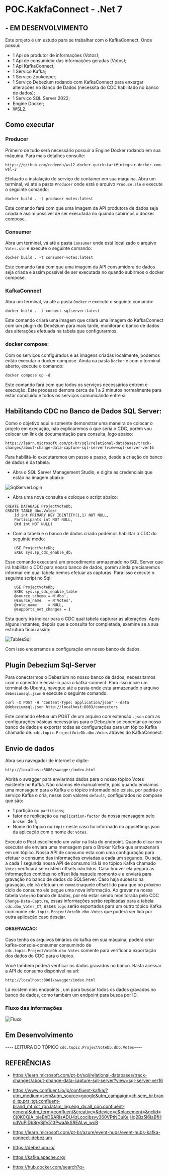 # POC.KakfaConnect - .Net 7 
## - EM DESENVOLVIMENTO

Este projeto é um estudo para se trabalhar com o KafkaConnect. Onde possui:
 - 1 Api de produtor de informações (Votos);
 - 1 Api de consumidor das informações geradas (Votos);
 - 1 Api KafkaConnect;
 - 1 Serviço Kafka;
 - 1 Serviço Zookeeper;
 - 1 Serviço Debezium rodando com KafkaConnect para enxergar alterações no Banco de Dados (necessita do CDC habilitado no banco de dados);
 - 1 Serviço SQL Server 2022;
 - Engine Docker;
 - WSL2.

 ## Como executar
 ### Producer
Primeiro de tudo será necessário possuir a Engine Docker rodando em sua máquina. Para mais detalhes consulte: 

    https://github.com/codeedu/wsl2-docker-quickstart#integrar-docker-com-wsl-2

Efetuado a instalação do serviço de container em sua máquina. Abra um terminal, vá até a pasta `Producer` onde está o arquivo `Produce.sln` e execute o seguinte comando:

    docker build . -t producer-votes:latest

Este comando fará com que uma imagem da API produtora de dados seja criada e assim possível de ser executada no quando subirmos o docker compose.

### Consumer
Abra um terminal, vá até a pasta `Consumer` onde está localizado o arquivo `Votes.sln` e execute o seguinte comando:

    docker build . -t consumer-votes:latest

Este comando fará com que uma imagem da API consumidora de dados seja criada e assim possível de ser executada no quando subirmos o docker compose.

### KafkaConnect
Abra um terminal, vá até a pasta `Docker` e execute o seguinte comando:

    docker build . -t connect-sqlserver:latest

Este comando criará uma imagem que criará uma imagem do KafkaConnect com um plugin do Debézium para mais tarde, monitorar o banco de dados das alterações efetuada na tabela que configurarmos.

### docker compose:
Com os serviços configurados e as imagens criadas localmente, podemos então executar o docker compose. Ainda na pasta `Docker` e com o terminal aberto, execute o comando: 

    docker compose up -d

Este comando fará com que todos os serviços necessários entrem e execução. Este processo demora cerca de 1 a 2 minutos normalmente para estar concluido e todos os serviços comunicando entre si.

## Habilitando CDC no Banco de Dados SQL Server:

Como o objetivo aqui é somente demonstrar uma maneira de colocar o projeto em execução, não explicaremos o que seria o CDC, porém vou colocar um link de documentação para consulta, logo abaixo:

    https://learn.microsoft.com/pt-br/sql/relational-databases/track-changes/about-change-data-capture-sql-server?view=sql-server-ver16

Para habilitá-lo executaremos um passo a passo, desde a criação do banco de dados e da tabela:

- Abra o SQL Server Management Studio, e digite as credenciais que estão na imagem abaixo: 

![SqlServerLogin](./img/loginsql.png)

- Abra uma nova consulta e coloque o script abaixo:

```script
CREATE DATABASE ProjectVoteDb;
CREATE TABLE dbo.Votes(
	Id int PRIMARY KEY IDENTITY(1,1) NOT NULL,
	Participants int NOT NULL,
	Qtd int NOT NULL)
```
- Com a tabela e o banco de dados criado podemos habilitar o CDC do seguinte modo:

```script
    USE ProjectVoteDb;
    EXEC sys.sp_cdc_enable_db;
```
Esse comando executará um procedimento armazenado no SQL Server que irá habilitar o CDC para nosso banco de dados, porém ainda precisaremos informar em qual tabela iremos efetuar as capturas. Para isso execute o seguinte script no Sql:

```script
    USE ProjectVoteDb;  
    EXEC sys.sp_cdc_enable_table  
    @source_schema = N'dbo',  
    @source_name   = N'Votes',  
    @role_name     = NULL,  
    @supports_net_changes = 1  
```
Esta query irá indicar para o CDC qual tabela capturar as alterações. Após alguns instantes, depois que a consulta for completada, examine se a sua estrutura ficou assim:

![TablesSql](./img/TablesSQL.png)

Com isso encerramos a configuração em nosso banco de dados.

## Plugin Debezium Sql-Server
Para conectarmos o Debezium no nosso banco de dados, necessitamos criar o conector e enviá-lo para o kafka-connect. Para isso inicie um terminal do Ubuntu, navegue até a pasta onde esta armazenado o arquivo `debeziumsql.json` e execute o seguinte comando:

    curl -X POST -H "Content-Type: application/json" --data @debeziumsql.json http://localhost:8083/connectors

Este comando efetua um POST de um arquivo com extensão `.json` com as configurações básicas necessárias para o Debezium se conectar ao nosso banco de dados e exportar todas as configurações para um tópico Kafka chamado de: `cdc.topic.ProjectVoteDb.dbo.Votes` através do KafkaConnect.

## Envio de dados
Abra seu navegador de internet e digite:

    http://localhost:8000/swagger/index.html

Abrirá o swagger para enviarmos dados para o nosso tópico Votes existente no Kafka. Não criamos ele manualmente, pois quando enviamos uma mensagem para o Kafka e o tópico informado não exista, por padrão o serviço Kafka o cria, nesse com valores `default`, configurados no compose que são:
- 1 partição ou `partitions`;
- fator de replicação ou `replication-factor` da nossa mensagem pelo `broker` de 1;
- Nome do tópico ou `tópic` neste caso foi informado no appsettings.json da aplicação com o nome de: `Votes`.

Execute o Post escolhendo um valor na lista do endpoint. Quando clicar em executar ele enviará uma mensagem para o Broker Kafka que armazenará em um tópico. Nossa API de consumo esta com uma configuração para efetuar o consumo das informações enviadas a cada um segundo. Ou seja, a cada 1 segunda nossa API de consumo irá lá no tópico Kafka chamado `Votes` verificará se existem offsets não lidos. Caso houver ela pegará as informações contidas no offset lida naquele momento e a enviará para gravação no banco de dados do SQLServer. Caso haja sucesso na gravação, ele irá efetuar um `commit`naquele offset lido para que no próximo ciclo de consumo ele pegue uma nova informação. 
Ao gravar na nossa tabela `Votes`no banco de dados, por ela estar sendo monitorada pelo CDC `Change-Data-Capture`, essas informações serão replicadas para a tabela `cdc.dbo_Votes_CT`, esses `logs` serão exportados para um outro tópico Kafka com nome `cdc.topic.ProjectVoteDb.dbo.Votes` que poderá ser lida por outra aplicação caso desejar.

#### OBSERVAÇÃO:
Caso tenha os arquivos binários do kafka em sua máquina, poderá criar kafka-console-consumer consumindo de `cdc.topic.ProjectVoteDb.dbo.Votes` somente para verificar a exportação dos dados do CDC para o tópico.

Você também poderá verificar os dados gravados no banco. Basta acessar a API de consumo disponivel na url:

    http://localhost:8001/swagger/index.html

Lá existem dois endpoints , um para buscar todos os dados gravados no banco de dados, como também um endpoint para busca por ID.


### Fluxo das informações 

![Fluxo](./img/fluxo.png)

## Em Desenvolvimento
---- LEITURA DO TÓPICO `cdc.topic.ProjectVoteDb.dbo.Votes`----

## REFERÊNCIAS

- https://learn.microsoft.com/pt-br/sql/relational-databases/track-changes/about-change-data-capture-sql-server?view=sql-server-ver16

- https://www.confluent.io/lp/confluent-kafka/?utm_medium=sem&utm_source=google&utm_campaign=ch.sem_br.brand_tp.prs_tgt.confluent-brand_mt.xct_rgn.latam_lng.eng_dv.all_con.confluent-general&utm_term=confluent&creative=&device=c&placement=&gclid=Cj0KCQiA_bieBhDSARIsADU4zLcocjbsvv360VPtNDuKejHq2Bz5I6IaBfHcdVuPlDb8rySjfv513PwaAkSREALw_wcB

- https://learn.microsoft.com/pt-br/azure/event-hubs/event-hubs-kafka-connect-debezium

- https://debezium.io/

- https://kafka.apache.org/

- https://hub.docker.com/search?q=